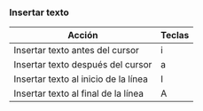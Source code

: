### Insertar texto

Acción      | Teclas
------------|-------
Insertar texto antes del cursor | i
Insertar texto después del cursor | a
Insertar texto al inicio de la línea | I
Insertar texto al final de la línea | A
